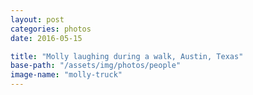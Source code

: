 ```yaml
---
layout: post
categories: photos
date: 2016-05-15

title: "Molly laughing during a walk, Austin, Texas"
base-path: "/assets/img/photos/people"
image-name: "molly-truck"
---
```

